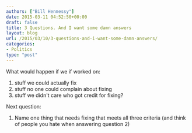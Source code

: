 ```yaml
---
authors: ["Bill Hennessy"]
date: 2015-03-11 04:52:50+00:00
draft: false
title: 3 Questions. And I want some damn answers
layout: blog
url: /2015/03/10/3-questions-and-i-want-some-damn-answers/
categories:
- Politics
type: "post"
---
```


What would happen if we if worked on:
1. stuff we could actually fix
2. stuff no one could complain about fixing
3. stuff we didn't care who got credit for fixing?





Next question:
1. Name one thing that needs fixing that meets all three criteria
(and think of people you hate when answering question 2)


